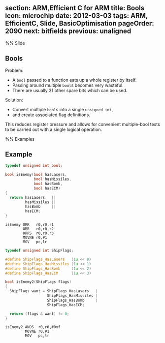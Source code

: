 section: ARM,Efficient C for ARM
title: Bools
icon: microchip
date: 2012-03-03
tags: ARM, EfficientC, Slide, BasicOptimisation
pageOrder: 2090
next: bitfields
previous: unaligned
----

%% Slide

## Bools

Problem:

* A `bool` passed to a function eats up a whole register by itself.
* Passing around multiple `bool`s becomes very wasteful.
* There are usually 31 other spare bits which can be used.

Solution:

* Convert multiple `bool`s into a single `unsigned int`,
* and create associated flag definitions.

This reduces register pressure and allows for convenient multiple-bool tests to
be carried out with a single logical operation.

%% Examples

## Example
``` c
typedef unsigned int bool;

bool isEnemy(bool hasLasers,
             bool hasMissiles,
             bool hasBomb,
             bool hasECM)
{
  return hasLasers   ||
         hasMissiles ||
         hasBomb     ||
         hasECM;
}
```

``` arm
isEnemy ORR   r0,r0,r1
        ORR   r0,r0,r2
        ORRS  r0,r0,r3
        MOVNE r0,#1
        MOV   pc,lr
```

``` c
typedef unsigned int ShipFlags;

#define ShipFlags_HasLasers   (1u << 0)
#define ShipFlags_HasMissiles (1u << 1)
#define ShipFlags_HasBomb     (1u << 2)
#define ShipFlags_HasECM      (1u << 3)

bool isEnemy2(ShipFlags flags)
{
  ShipFlags want = ShipFlags_HasLasers   |
                   ShipFlags_HasMissiles |
                   ShipFlags_HasBomb     |
                   ShipFlags_HasECM;

  return (flags & want) != 0;
}
```

``` arm
isEnemy2 ANDS  r0,r0,#0xf
         MOVNE r0,#1
         MOV   pc,lr
```
